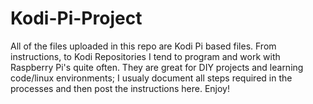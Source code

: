 # Kodi-Pi-Project

All of the files uploaded in this repo are Kodi Pi based files. From instructions, to Kodi Repositories I tend to program and work with Raspberry Pi's quite often. They are great for DIY projects and learning code/linux environments; I usualy document all steps required in the processes and then post the instructions here. Enjoy!

